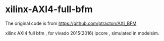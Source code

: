 # xilinx-AXI4-full-bfm

The original code is from https://github.com/ptracton/AXI_BFM

xilinx AXI4 full bfm , for vivado 2015(2016) ipcore , simulated in modelsim.
